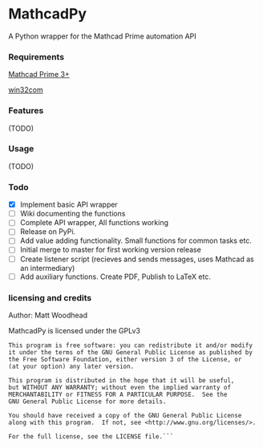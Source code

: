 # MathcadPy
A Python wrapper for the Mathcad Prime automation API

### Requirements
[Mathcad Prime 3+](https://www.mathcad.com/)

[win32com](https://github.com/mhammond/pywin32)

### Features
(TODO)

### Usage
(TODO)

### Todo
- [x] Implement basic API wrapper
- [ ] Wiki documenting the functions
- [ ] Complete API wrapper, All functions working
- [ ] Release on PyPi.
- [ ] Add value adding functionality. Small functions for common tasks etc.
- [ ] Initial merge to master for first working version release
- [ ] Create listener script (recieves and sends messages, uses Mathcad as an intermediary)
- [ ] Add auxiliary functions. Create PDF, Publish to LaTeX etc.

### licensing and credits
Author: Matt Woodhead

MathcadPy is licensed under the GPLv3

```
This program is free software: you can redistribute it and/or modify
it under the terms of the GNU General Public License as published by
the Free Software Foundation, either version 3 of the License, or
(at your option) any later version.

This program is distributed in the hope that it will be useful,
but WITHOUT ANY WARRANTY; without even the implied warranty of
MERCHANTABILITY or FITNESS FOR A PARTICULAR PURPOSE.  See the
GNU General Public License for more details.

You should have received a copy of the GNU General Public License
along with this program.  If not, see <http://www.gnu.org/licenses/>.

For the full license, see the LICENSE file.```
